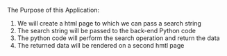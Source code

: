 The Purpose of this Application: 

1. We will create a html page to which we can pass a search string
2. The search string will be passed to the back-end Python code 
3. The python code will perform the search operation and return the data 
4. The returned data will be rendered on a second hmtl page